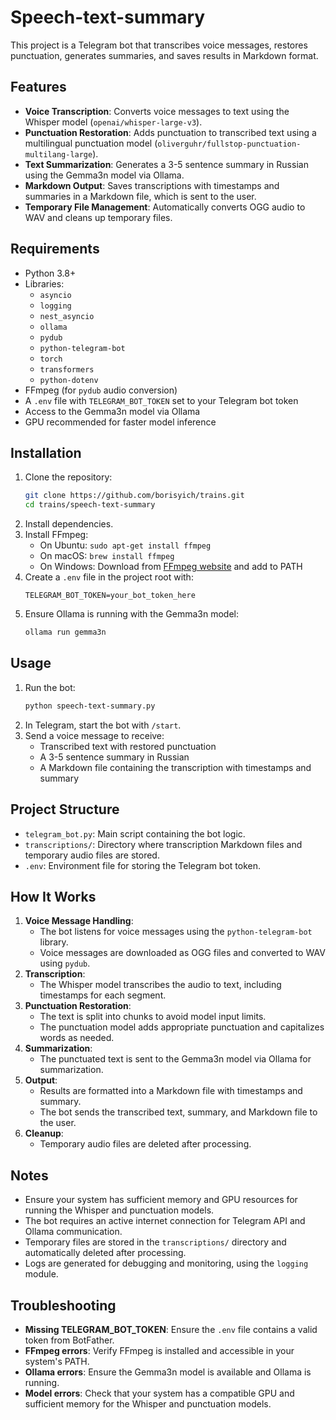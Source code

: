 # Speech-text-summary

This project is a Telegram bot that transcribes voice messages, restores punctuation, generates summaries, and saves results in Markdown format.

## Features
- **Voice Transcription**: Converts voice messages to text using the Whisper model (`openai/whisper-large-v3`).
- **Punctuation Restoration**: Adds punctuation to transcribed text using a multilingual punctuation model (`oliverguhr/fullstop-punctuation-multilang-large`).
- **Text Summarization**: Generates a 3-5 sentence summary in Russian using the Gemma3n model via Ollama.
- **Markdown Output**: Saves transcriptions with timestamps and summaries in a Markdown file, which is sent to the user.
- **Temporary File Management**: Automatically converts OGG audio to WAV and cleans up temporary files.

## Requirements
- Python 3.8+
- Libraries:
  - `asyncio`
  - `logging`
  - `nest_asyncio`
  - `ollama`
  - `pydub`
  - `python-telegram-bot`
  - `torch`
  - `transformers`
  - `python-dotenv`
- FFmpeg (for `pydub` audio conversion)
- A `.env` file with `TELEGRAM_BOT_TOKEN` set to your Telegram bot token
- Access to the Gemma3n model via Ollama
- GPU recommended for faster model inference

## Installation
1. Clone the repository:
   ```bash
   git clone https://github.com/borisyich/trains.git
   cd trains/speech-text-summary
   ```
2. Install dependencies.
3. Install FFmpeg:
   - On Ubuntu: `sudo apt-get install ffmpeg`
   - On macOS: `brew install ffmpeg`
   - On Windows: Download from [FFmpeg website](https://ffmpeg.org/download.html) and add to PATH
4. Create a `.env` file in the project root with:
   ```env
   TELEGRAM_BOT_TOKEN=your_bot_token_here
   ```
5. Ensure Ollama is running with the Gemma3n model:
   ```bash
   ollama run gemma3n
   ```

## Usage
1. Run the bot:
   ```bash
   python speech-text-summary.py
   ```
2. In Telegram, start the bot with `/start`.
3. Send a voice message to receive:
   - Transcribed text with restored punctuation
   - A 3-5 sentence summary in Russian
   - A Markdown file containing the transcription with timestamps and summary

## Project Structure
- `telegram_bot.py`: Main script containing the bot logic.
- `transcriptions/`: Directory where transcription Markdown files and temporary audio files are stored.
- `.env`: Environment file for storing the Telegram bot token.

## How It Works
1. **Voice Message Handling**:
   - The bot listens for voice messages using the `python-telegram-bot` library.
   - Voice messages are downloaded as OGG files and converted to WAV using `pydub`.
2. **Transcription**:
   - The Whisper model transcribes the audio to text, including timestamps for each segment.
3. **Punctuation Restoration**:
   - The text is split into chunks to avoid model input limits.
   - The punctuation model adds appropriate punctuation and capitalizes words as needed.
4. **Summarization**:
   - The punctuated text is sent to the Gemma3n model via Ollama for summarization.
5. **Output**:
   - Results are formatted into a Markdown file with timestamps and summary.
   - The bot sends the transcribed text, summary, and Markdown file to the user.
6. **Cleanup**:
   - Temporary audio files are deleted after processing.

## Notes
- Ensure your system has sufficient memory and GPU resources for running the Whisper and punctuation models.
- The bot requires an active internet connection for Telegram API and Ollama communication.
- Temporary files are stored in the `transcriptions/` directory and automatically deleted after processing.
- Logs are generated for debugging and monitoring, using the `logging` module.

## Troubleshooting
- **Missing TELEGRAM_BOT_TOKEN**: Ensure the `.env` file contains a valid token from BotFather.
- **FFmpeg errors**: Verify FFmpeg is installed and accessible in your system's PATH.
- **Ollama errors**: Ensure the Gemma3n model is available and Ollama is running.
- **Model errors**: Check that your system has a compatible GPU and sufficient memory for the Whisper and punctuation models.
